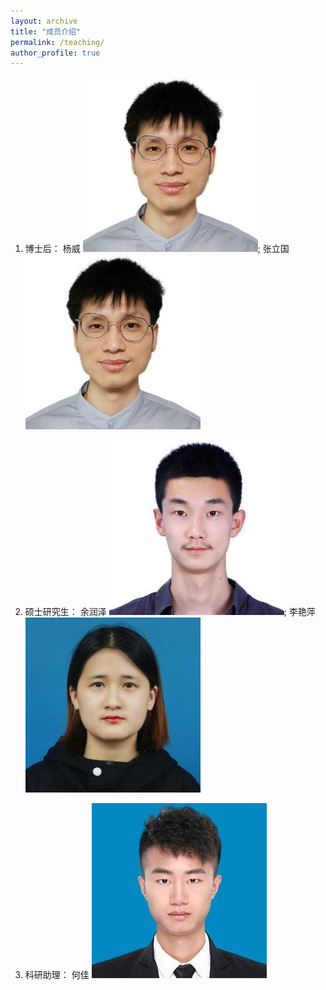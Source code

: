 ```yaml
---
layout: archive
title: "成员介绍"
permalink: /teaching/
author_profile: true
---
```

1. 博士后：
杨威 ![yw.jpg](/images/yw.jpg); 张立国 ![yw.jpg](/images/yw.jpg)

1. 硕士研究生：
余润泽 ![yrz](/images/yrz.jpg); 李艳萍 ![lyp.jpg](/images/lyp.jpg)

1. 科研助理：
何佳 ![hj.jpg](/images/hj.jpg)